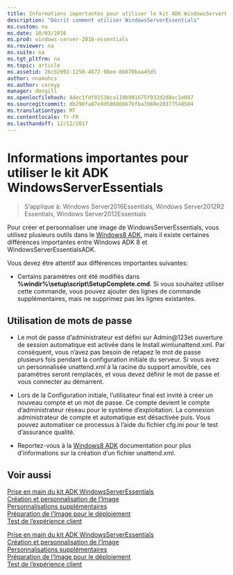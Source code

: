 ```yaml
---
title: Informations importantes pour utiliser le kit ADK WindowsServerEssentials
description: "Décrit comment utiliser WindowsServerEssentials"
ms.custom: na
ms.date: 10/03/2016
ms.prod: windows-server-2016-essentials
ms.reviewer: na
ms.suite: na
ms.tgt_pltfrm: na
ms.topic: article
ms.assetid: 26cb2992-1250-4672-98ee-8b870baa45d5
author: nnamuhcs
ms.author: coreyp
manager: dongill
ms.openlocfilehash: 4dec1fdf01538ca119b991675f932d2d8ec1e097
ms.sourcegitcommit: db290fa07e9d50686667bfba3969e20377548504
ms.translationtype: MT
ms.contentlocale: fr-FR
ms.lasthandoff: 12/12/2017
---
```

# <a name="important-information-for-using-the-windows-server-essentials-adk"></a>Informations importantes pour utiliser le kit ADK WindowsServerEssentials

>S’applique à: Windows Server2016Essentials, Windows Server2012R2 Essentials, Windows Server2012Essentials

Pour créer et personnaliser une image de WindowsServerEssentials, vous utilisez plusieurs outils dans le [Windows8 ADK](https://go.microsoft.com/fwlink/?LinkId=248647), mais il existe certaines différences importantes entre Windows ADK 8 et WindowsServerEssentialsADK.  
  
 Vous devez être attentif aux différences importantes suivantes:  
  
-   Certains paramètres ont été modifiés dans **%windir%\setup\script\SetupComplete.cmd**. Si vous souhaitez utiliser cette commande, vous pouvez ajouter des lignes de commande supplémentaires, mais ne supprimez pas les lignes existantes.  
  
## <a name="working-with-passwords"></a>Utilisation de mots de passe  
  
-   Le mot de passe d’administrateur est défini sur Admin@123et ouverture de session automatique est activée dans le Install.wim\unattend.xml. Par conséquent, vous n’avez pas besoin de retapez le mot de passe plusieurs fois pendant la configuration initiale du serveur. Si vous avez un personnalisée unattend.xml à la racine du support amovible, ces paramètres seront remplacés, et vous devez définir le mot de passe et vous connecter au démarrent.  
  
-   Lors de la Configuration initiale, l’utilisateur final est invité à créer un nouveau compte et un mot de passe. Ce compte devient le compte d’administrateur réseau pour le système d’exploitation. La connexion administrateur de compte et automatique est désactivée puis. Vous pouvez automatiser ce processus à l’aide du fichier cfg.ini pour le test d’assurance qualité.  
  
-   Reportez-vous à la [Windows8 ADK](https://go.microsoft.com/fwlink/?LinkId=248694) documentation pour plus d’informations sur la création d’un fichier unattend.xml.  
  
## <a name="see-also"></a>Voir aussi  

 [Prise en main du kit ADK WindowsServerEssentials](Getting-Started-with-the-Windows-Server-Essentials-ADK.md)   
 [Création et personnalisation de l’Image](Creating-and-Customizing-the-Image.md)   
 [Personnalisations supplémentaires](Additional-Customizations.md)   
 [Préparation de l’Image pour le déploiement](Preparing-the-Image-for-Deployment.md)   
 [Test de l’expérience client](Testing-the-Customer-Experience.md)

 [Prise en main du kit ADK WindowsServerEssentials](../install/Getting-Started-with-the-Windows-Server-Essentials-ADK.md)   
 [Création et personnalisation de l’Image](../install/Creating-and-Customizing-the-Image.md)   
 [Personnalisations supplémentaires](../install/Additional-Customizations.md)   
 [Préparation de l’Image pour le déploiement](../install/Preparing-the-Image-for-Deployment.md)   
 [Test de l’expérience client](../install/Testing-the-Customer-Experience.md)

